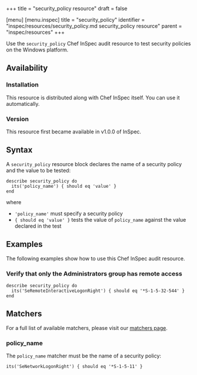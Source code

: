 +++
title = "security_policy resource"
draft = false

[menu]
  [menu.inspec]
    title = "security_policy"
    identifier = "inspec/resources/security_policy.md security_policy resource"
    parent = "inspec/resources"
+++


Use the `security_policy` Chef InSpec audit resource to test security policies on the Windows platform.


## Availability

### Installation

This resource is distributed along with Chef InSpec itself. You can use it automatically.

### Version

This resource first became available in v1.0.0 of InSpec.

## Syntax

A `security_policy` resource block declares the name of a security policy and the value to be tested:

    describe security_policy do
      its('policy_name') { should eq 'value' }
    end

where

* `'policy_name'` must specify a security policy
* `{ should eq 'value' }` tests the value of `policy_name` against the value declared in the test


## Examples

The following examples show how to use this Chef InSpec audit resource.

### Verify that only the Administrators group has remote access

    describe security_policy do
      its('SeRemoteInteractiveLogonRight') { should eq '*S-1-5-32-544' }
    end


## Matchers

For a full list of available matchers, please visit our [matchers page](https://www.inspec.io/docs/reference/matchers/).

### policy_name

The `policy_name` matcher must be the name of a security policy:

    its('SeNetworkLogonRight') { should eq '*S-1-5-11' }

